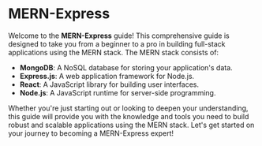 # MERN-Express

Welcome to the **MERN-Express** guide! This comprehensive guide is designed to take you from a beginner to a pro in building full-stack applications using the MERN stack. The MERN stack consists of:

- **MongoDB**: A NoSQL database for storing your application's data.
- **Express.js**: A web application framework for Node.js.
- **React**: A JavaScript library for building user interfaces.
- **Node.js**: A JavaScript runtime for server-side programming.

Whether you're just starting out or looking to deepen your understanding, this guide will provide you with the knowledge and tools you need to build robust and scalable applications using the MERN stack. Let's get started on your journey to becoming a MERN-Express expert!

